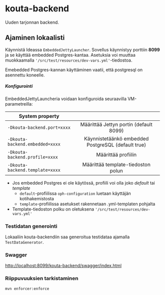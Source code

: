 # kouta-backend

Uuden tarjonnan backend.

## Ajaminen lokaalisti

Käynnistä Ideassa ```EmbeddedJettyLauncher```. Sovellus käynnistyy porttiin **8099** ja se käyttää embedded Postgres-kantaa.
Asetuksia voi muuttaa muokkaamalla ```'/src/test/resources/dev-vars.yml'```-tiedostoa.

Emebedded Postgres-kannan käyttäminen vaatii, että postgresql on asennettu koneelle.

##### Konfigurointi

EmbeddedJettyLauncheria voidaan konfiguroida seuraavilla VM-parametreilla:
 
| System property |   |
| ----------------------------------- |:--------------------------------------------------:| 
| ```-Dkouta-backend.port=xxxx```     | Määrittää Jettyn portin (default 8099)             | 
| ```-Dkouta-backend.embedded=xxxx``` | Käynnistetäänkö embedded PostgreSQL (default true) |
| ```-Dkouta-backend.profile=xxxx```  | Määrittää profiilin                                | 
| ```-Dkouta-backend.template=xxxx``` | Määrittää template-tiedoston polun                 |

* Jos embedded Postgres ei ole käytössä, profiili voi olla joko *default* tai *template*
    * ```default```-profiilissa ```oph-configuration``` luetaan käyttäjän kotihakemistosta
    * ```template```-profiilissa asetukset rakennetaan .yml-templaten pohjalta
* Template-tiedoston polku on oletuksena ```'/src/test/resources/dev-vars.yml'``` 

### Testidatan generointi

Lokaaliin kouta-backendiin saa generoitua testidataa ajamalla ```TestDataGenerator```.

### Swagger

[http://localhost:8099/kouta-backend/swagger/index.html](http://localhost:8099/kouta-backend/swagger/index.html)

### Riippuvuuksien tarkistaminen

```mvn enforcer:enforce```
